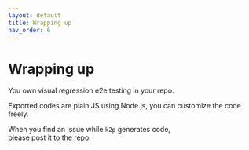 ```yaml
---
layout: default
title: Wrapping up
nav_order: 6
---
```


# Wrapping up

You own visual regression e2e testing in your repo.  

Exported codes are plain JS using Node.js,
you can customize the code freely.

When you find an issue while `k2p` generates code,  
please post it to [the repo](https://github.com/yabe-diverta/katalon2puppeteer/issues).
